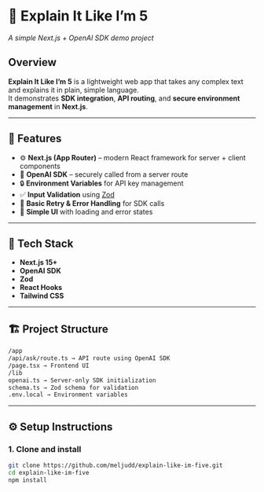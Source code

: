 # 🧠 Explain It Like I’m 5  
*A simple Next.js + OpenAI SDK demo project*

## Overview
**Explain It Like I’m 5** is a lightweight web app that takes any complex text and explains it in plain, simple language.  
It demonstrates **SDK integration**, **API routing**, and **secure environment management** in **Next.js**.

---

## 🚀 Features
- ⚙️ **Next.js (App Router)** – modern React framework for server + client components  
- 🔑 **OpenAI SDK** – securely called from a server route  
- 🔒 **Environment Variables** for API key management  
- ✅ **Input Validation** using [Zod](https://zod.dev/)  
- 🔁 **Basic Retry & Error Handling** for SDK calls  
- 🎨 **Simple UI** with loading and error states  

---

## 🧰 Tech Stack
- **Next.js 15+**
- **OpenAI SDK**
- **Zod**
- **React Hooks**
- **Tailwind CSS**

---

## 🏗️ Project Structure

```bash
/app
/api/ask/route.ts → API route using OpenAI SDK
/page.tsx → Frontend UI
/lib
openai.ts → Server-only SDK initialization
schema.ts → Zod schema for validation
.env.local → Environment variables
```

---

## ⚙️ Setup Instructions

### 1. Clone and install
```bash
git clone https://github.com/meljudd/explain-like-im-five.git
cd explain-like-im-five
npm install
```
